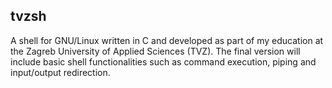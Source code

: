 ## tvzsh

A shell for GNU/Linux written in C and developed as part of my education at the Zagreb University of Applied Sciences (TVZ). The final version will include basic shell functionalities such as command execution, piping and input/output redirection.
